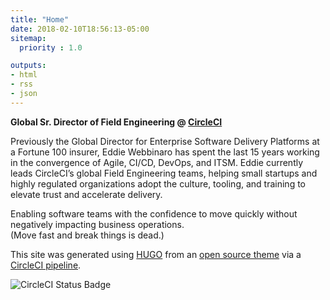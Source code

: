 ```yaml
---
title: "Home"
date: 2018-02-10T18:56:13-05:00
sitemap:
  priority : 1.0

outputs:
- html
- rss
- json
---
```

**Global Sr. Director of Field Engineering @ [CircleCI](https://circleci.com)**

Previously the Global Director for Enterprise Software Delivery Platforms at a Fortune 100 insurer, Eddie Webbinaro has spent the last 15 years working in the convergence of Agile, CI/CD, DevOps, and ITSM. Eddie currently leads CircleCI’s global Field Engineering teams, helping small startups and highly regulated organizations adopt the culture, tooling, and training to elevate trust and accelerate delivery. 

Enabling software teams with the confidence to move quickly without negatively impacting business operations.  
(Move fast and break things is dead.)


This site was generated using [HUGO](https://gohugo.io/) from an [open source theme](https://github.com/eddiewebb/hugo-resume) via a [CircleCI pipeline](https://circleci.com/gh/eddiewebb/json-resume).

![CircleCI Status Badge](https://circleci.com/gh/eddiewebb/json-resume.svg?style=svg)
